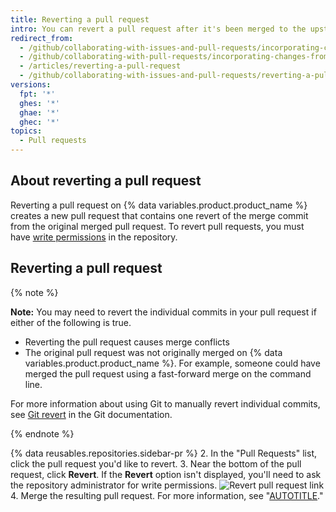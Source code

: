```yaml
---
title: Reverting a pull request
intro: You can revert a pull request after it's been merged to the upstream branch.
redirect_from:
  - /github/collaborating-with-issues-and-pull-requests/incorporating-changes-from-a-pull-request/reverting-a-pull-request
  - /github/collaborating-with-pull-requests/incorporating-changes-from-a-pull-request/reverting-a-pull-request
  - /articles/reverting-a-pull-request
  - /github/collaborating-with-issues-and-pull-requests/reverting-a-pull-request
versions:
  fpt: '*'
  ghes: '*'
  ghae: '*'
  ghec: '*'
topics:
  - Pull requests
---
```

## About reverting a pull request

Reverting a pull request on {% data variables.product.product_name %} creates a new pull request that contains one revert of the merge commit from the original merged pull request. To revert pull requests, you must have [write permissions](/organizations/managing-user-access-to-your-organizations-repositories/repository-roles-for-an-organization) in the repository. 

## Reverting a pull request

{% note %}

**Note:** You may need to revert the individual commits in your pull request if either of the following is true.

- Reverting the pull request causes merge conflicts
- The original pull request was not originally merged on {% data variables.product.product_name %}. For example, someone could have merged the pull request using a fast-forward merge on the command line.

For more information about using Git to manually revert individual commits, see [Git revert](https://git-scm.com/docs/git-revert.html) in the Git documentation.

{% endnote %}

{% data reusables.repositories.sidebar-pr %}
2. In the "Pull Requests" list, click the pull request you'd like to revert.
3. Near the bottom of the pull request, click **Revert**. If the **Revert** option isn't displayed, you'll need to ask the repository administrator for write permissions.
  ![Revert pull request link](/assets/images/help/pull_requests/revert-pull-request-link.png)
4. Merge the resulting pull request. For more information, see "[AUTOTITLE](/pull-requests/collaborating-with-pull-requests/incorporating-changes-from-a-pull-request/merging-a-pull-request)."
